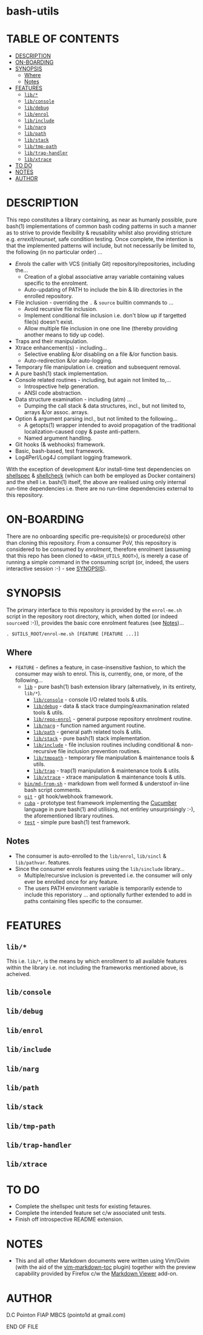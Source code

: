bash-utils
==========

# TABLE OF CONTENTS


<!-- vim-markdown-toc GitLab -->

* [DESCRIPTION](#description)
* [ON-BOARDING](#on-boarding)
* [SYNOPSIS](#synopsis)
  * [Where](#where)
  * [Notes](#notes)
* [FEATURES](#features)
  * [`lib/*`](#lib)
  * [`lib/console`](#libconsole)
  * [`lib/debug`](#libdebug)
  * [`lib/enrol`](#libenrol)
  * [`lib/include`](#libinclude)
  * [`lib/narg`](#libnarg)
  * [`lib/path`](#libpath)
  * [`lib/stack`](#libstack)
  * [`lib/tmp-path`](#libtmp-path)
  * [`lib/trap-handler`](#libtrap-handler)
  * [`lib/xtrace`](#libxtrace)
* [TO DO](#to-do)
* [NOTES](#notes-1)
* [AUTHOR](#author)

<!-- vim-markdown-toc -->

# DESCRIPTION
This repo constitutes a library containing, as near as humanly possible, pure bash(1) implementations of common bash coding patterns in such a manner as to strive to provide flexibility & reusability whilst also providing stricture e.g. _errexit_/_nounset_, safe condition testing.  Once complete, the intention is that the implemented patterns will include, but not necessarily be limited to, the following (in no particular order) ...

- _Enrols_ the caller with VCS (initially Git) repository/repositories, including the...
  - Creation of a global associative array variable containing values specific to the enrolment.
  - Auto-updating of PATH to include the bin & lib directories in the enrolled repository.
- File inclusion - overriding the `.` & `source` builtin commands to ...
  - Avoid recursive file inclusion.
  - Implement conditional file inclusion i.e. don't blow up if targetted file(s) doesn't exist.
  - Allow multiple file inclusion in one one line (thereby providing another means to tidy up code).
- Traps and their manipulation.
- Xtrace enhancement(s) - including...
  - Selective enabling &/or disabling on a file &/or function basis.
  - Auto-redirection &/or auto-logging.
- Temporary file manipulation i.e. creation and subsequent removal.
- A pure bash(1) stack implementation.
- Console related routines - including, but again not limited to,...
  - Introspective help generation.
  - ANSI code abstraction.
- Data structure examination - including (atm) ...
  - Dumping the call stack & data structures, incl., but not limited to, arrays &/or assoc. arrays.
- Option & argument parsing incl., but not limited to the following...
  - A getopts(1) wrapper intended to avoid propagation of the traditional localization-caused copy & paste anti-pattern.
  - Named argument handling.
- Git hooks (\& webhooks) framework.
- Basic, bash-based, test framework.
- Log4Perl/Log4J compliant logging framework.

With the exception of development &/or install-time test dependencies on [shellspec](https://github.com/shellspec/shellspec) & [shellcheck](https://github.com/koalaman/shellcheck) (which can both be employed as Docker containers) and the shell i.e. bash(1) itself, the above are realised using only internal run-time dependencies i.e. there are no run-time dependencies external to this repository.

# ON-BOARDING
There are no onboarding specific pre-requisite(s) or procedure(s) other than cloning this repository.  From a consumer PoV, this repository is considered to be consumed by _enrolment_, therefore enrolment (assuming that this repo has been cloned to `<BASH_UTILS_ROOT>`), is merely a case of running a simple command in the consuming script  (or, indeed, the users interactive session :-) - see [SYNOPSIS](#synopsis)).

# SYNOPSIS
The primary interface to this repository is provided by the `enrol-me.sh` script in the repository root directory, which, when dotted (or indeed `source`ed :-)), provides the basic core enrolment features (see [Notes](#notes))...

    . $UTILS_ROOT/enrol-me.sh [FEATURE [FEATURE ...]]

## Where
- `FEATURE` - defines a feature, in case-insensitive fashion, to which the consumer may wish to enrol. This is, currently, one, or more, of the following...
  - [`lib`](#lib) - pure bash(1) bash extension library (alternatively, in its entirety, `lib/*`).
    - [`lib/console`](#libconsole) - console I/O related tools & utils.
    - [`lib/debug`](#libdebug) - data & stack trace dumping/eaxmanination related tools & utils.
    - [`lib/repo-enrol`](#libenrol) - general purpose repository enrolment routine.
    - [`lib/narg`](#libnarg) - function named argument routine.
    - [`lib/path`](#libpath) - general path related tools & utils.
    - [`lib/stack`](#libstack) - pure bash(1) stack implementation.
    - [`lib/include`](#libinclude) - file inclusion routines including conditional & non-recursive file inclusion prevention routines.
    - [`lib/tmppath`](#libtmp-path) - temporary file manipulation & maintenance tools & utils.
    - [`lib/trap`](#libtrap-handler) - trap(1) manipulation & maintenance tools & utils.
    - [`lib/xtrace`](#libxtrace) - xtrace manipulation & maintenance tools & utils.
  - [`bin/md-from-sh`](src/main/bin/md-from-sh.sh) - markdown from well formed & understoof in-line bash script comments.
  - [`git`](src/main/git/README.md) - git hook/webhook framework.
  - [`cuba`](src/main/cuba/README.md) - prototype test framework implementing the [Cucumber](https://cucumber.io) language in pure bash(1) and utilising, not entirley unsurprisingly :-), the aforementioned library routines.
  - [`test`](src/main/test/README.md) - simple pure bash(1) test framework.

## Notes
  - The consumer is auto-enrolled to the  `lib/enrol`, `lib/sincl` & `lib/pathvar`. features.
  - Since the consumer enrols features using the `lib/sinclude` library...
    - Multiple/recursive inclusion is prevented i.e. the consumer will only ever be enrolled once for any feature.
    - The users PATH environment variable is temporarily extende to include this reporistory ... and optionally further extended to add in paths containing files specific to the consumer.

# FEATURES
## `lib/*`
  This i.e. `lib/*`, is the means by which enrollment to all available features within the library i.e. not including the frameworks mentioned above, is acheived.

## `lib/console`

## `lib/debug`

## `lib/enrol`

## `lib/include`

## `lib/narg`

## `lib/path`

## `lib/stack`

## `lib/tmp-path`

## `lib/trap-handler`

## `lib/xtrace`

# TO DO
* Complete the shellspec unit tests for existing fetaures.
* Complete the intended feature set c/w associated unit tests.
* Finish off introspective README extension.

# NOTES
* This and all other Markdown documents were written using Vim/Gvim (with the aid of the [vim-markdown-toc](git@github.com:mzlogin/vim-markdown-toc.git) plugin) together with the preview capability provided by Firefox c/w the [Markdown Viewer](https://github.com/simov/markdown-viewer) add-on.

# AUTHOR
D.C Pointon FIAP MBCS (pointo1d at gmail.com)


END OF FILE
